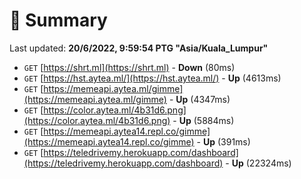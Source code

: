 # 📖 Summary
Last updated: **20/6/2022, 9:59:54 PTG "Asia/Kuala_Lumpur"**

- `GET` [https://shrt.ml](https://shrt.ml) - **Down** (80ms)
- `GET` [https://hst.aytea.ml/](https://hst.aytea.ml/) - **Up** (4613ms)
- `GET` [https://memeapi.aytea.ml/gimme](https://memeapi.aytea.ml/gimme) - **Up** (4347ms)
- `GET` [https://color.aytea.ml/4b31d6.png](https://color.aytea.ml/4b31d6.png) - **Up** (5884ms)
- `GET` [https://memeapi.aytea14.repl.co/gimme](https://memeapi.aytea14.repl.co/gimme) - **Up** (391ms)
- `GET` [https://teledrivemy.herokuapp.com/dashboard](https://teledrivemy.herokuapp.com/dashboard) - **Up** (22324ms)
